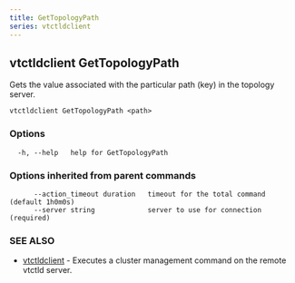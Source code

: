 ```yaml
---
title: GetTopologyPath
series: vtctldclient
---
```

## vtctldclient GetTopologyPath

Gets the value associated with the particular path (key) in the topology server.

```
vtctldclient GetTopologyPath <path>
```

### Options

```
  -h, --help   help for GetTopologyPath
```

### Options inherited from parent commands

```
      --action_timeout duration   timeout for the total command (default 1h0m0s)
      --server string             server to use for connection (required)
```

### SEE ALSO

* [vtctldclient](../)	 - Executes a cluster management command on the remote vtctld server.

